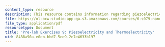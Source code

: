 ```yaml
---
content_type: resource
description: This resource contains information regarding piezoelectricity and thermoelectricity.
file: https://ol-ocw-studio-app-qa.s3.amazonaws.com/courses/6-s079-nanomaker-spring-2013/8438a90ae0ebbbd75ce92e7e4633b197_MIT6_S079S13_prelab09.pdf
file_type: application/pdf
resourcetype: Document
title: 'Pre-lab Exercises 9: Piezoelectricity and Thermoelectricity'
uid: 8438a90a-e0eb-bbd7-5ce9-2e7e4633b197
---
```


